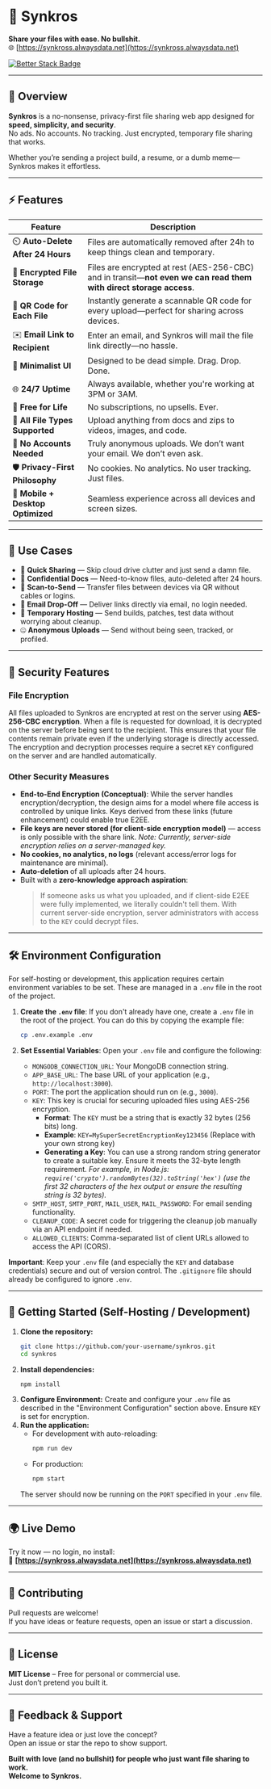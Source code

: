 # 🚀 Synkros  
**Share your files with ease. No bullshit.**  
🌐 [https://synkross.alwaysdata.net](https://synkross.alwaysdata.net)

  [![Better Stack Badge](https://uptime.betterstack.com/status-badges/v1/monitor/1wh9v.svg)](https://synkross.alwaysdata.net/)

---

## 🧭 Overview

**Synkros** is a no-nonsense, privacy-first file sharing web app designed for **speed, simplicity, and security**.  
No ads. No accounts. No tracking. Just encrypted, temporary file sharing that works.

Whether you’re sending a project build, a resume, or a dumb meme—Synkros makes it effortless.

---

## ⚡ Features

| Feature | Description |
|--------|-------------|
| ⏲️ **Auto-Delete After 24 Hours** | Files are automatically removed after 24h to keep things clean and temporary. |
| 🔐 **Encrypted File Storage** | Files are encrypted at rest (AES-256-CBC) and in transit—**not even we can read them with direct storage access**. |
| 📱 **QR Code for Each File** | Instantly generate a scannable QR code for every upload—perfect for sharing across devices. |
| ✉️ **Email Link to Recipient** | Enter an email, and Synkros will mail the file link directly—no hassle. |
| 🧼 **Minimalist UI** | Designed to be dead simple. Drag. Drop. Done. |
| 🌐 **24/7 Uptime** | Always available, whether you're working at 3PM or 3AM. |
| 💸 **Free for Life** | No subscriptions, no upsells. Ever. |
| 🧩 **All File Types Supported** | Upload anything from docs and zips to videos, images, and code. |
| 🧍 **No Accounts Needed** | Truly anonymous uploads. We don’t want your email. We don’t even ask. |
| 🛡️ **Privacy-First Philosophy** | No cookies. No analytics. No user tracking. Just files. |
| 📱 **Mobile + Desktop Optimized** | Seamless experience across all devices and screen sizes. |

---

## 🎯 Use Cases

- 📁 **Quick Sharing** — Skip cloud drive clutter and just send a damn file.
- 🔐 **Confidential Docs** — Need-to-know files, auto-deleted after 24 hours.
- 📸 **Scan-to-Send** — Transfer files between devices via QR without cables or logins.
- 📧 **Email Drop-Off** — Deliver links directly via email, no login needed.
- 🧪 **Temporary Hosting** — Send builds, patches, test data without worrying about cleanup.
- 🤐 **Anonymous Uploads** — Send without being seen, tracked, or profiled.

---

## 🔐 Security Features

### File Encryption

All files uploaded to Synkros are encrypted at rest on the server using **AES-256-CBC encryption**. When a file is requested for download, it is decrypted on the server before being sent to the recipient. This ensures that your file contents remain private even if the underlying storage is directly accessed. The encryption and decryption processes require a secret `KEY` configured on the server and are handled automatically.

### Other Security Measures

- **End-to-End Encryption (Conceptual)**: While the server handles encryption/decryption, the design aims for a model where file access is controlled by unique links. Keys derived from these links (future enhancement) could enable true E2EE.
- **File keys are never stored (for client-side encryption model)** — access is only possible with the share link. *Note: Currently, server-side encryption relies on a server-managed key.*
- **No cookies, no analytics, no logs** (relevant access/error logs for maintenance are minimal).
- **Auto-deletion** of all uploads after 24 hours.
- Built with a **zero-knowledge approach aspiration**:
  > If someone asks us what you uploaded, and if client-side E2EE were fully implemented, we literally couldn't tell them. With current server-side encryption, server administrators with access to the `KEY` could decrypt files.

---

## 🛠️ Environment Configuration

For self-hosting or development, this application requires certain environment variables to be set. These are managed in a `.env` file in the root of the project.

1.  **Create the `.env` file**: If you don't already have one, create a `.env` file in the root of the project. You can do this by copying the example file:
    ```bash
    cp .env.example .env
    ```

2.  **Set Essential Variables**: Open your `.env` file and configure the following:
    *   `MONGODB_CONNECTION_URL`: Your MongoDB connection string.
    *   `APP_BASE_URL`: The base URL of your application (e.g., `http://localhost:3000`).
    *   `PORT`: The port the application should run on (e.g., `3000`).
    *   `KEY`: This key is crucial for securing uploaded files using AES-256 encryption.
        *   **Format**: The `KEY` must be a string that is exactly 32 bytes (256 bits) long.
        *   **Example**: `KEY=MySuperSecretEncryptionKey123456` (Replace with your own strong key)
        *   **Generating a Key**: You can use a strong random string generator to create a suitable key. Ensure it meets the 32-byte length requirement. *For example, in Node.js: `require('crypto').randomBytes(32).toString('hex')` (use the first 32 characters of the hex output or ensure the resulting string is 32 bytes).*
    *   `SMTP_HOST`, `SMTP_PORT`, `MAIL_USER`, `MAIL_PASSWORD`: For email sending functionality.
    *   `CLEANUP_CODE`: A secret code for triggering the cleanup job manually via an API endpoint if needed.
    *   `ALLOWED_CLIENTS`: Comma-separated list of client URLs allowed to access the API (CORS).

**Important**: Keep your `.env` file (and especially the `KEY` and database credentials) secure and out of version control. The `.gitignore` file should already be configured to ignore `.env`.

---

## 🚀 Getting Started (Self-Hosting / Development)

1.  **Clone the repository:**
    ```bash
    git clone https://github.com/your-username/synkros.git 
    cd synkros
    ```
2.  **Install dependencies:**
    ```bash
    npm install
    ```
3.  **Configure Environment:**
    Create and configure your `.env` file as described in the "Environment Configuration" section above. Ensure `KEY` is set for encryption.
4.  **Run the application:**
    *   For development with auto-reloading:
        ```bash
        npm run dev
        ```
    *   For production:
        ```bash
        npm start
        ```
    The server should now be running on the `PORT` specified in your `.env` file.

---

## 🌍 Live Demo

Try it now — no login, no install:  
🔗 **[https://synkross.alwaysdata.net](https://synkross.alwaysdata.net)**

---

## 🤝 Contributing

Pull requests are welcome!  
If you have ideas or feature requests, open an issue or start a discussion.

---

## 🧾 License

**MIT License** – Free for personal or commercial use.  
Just don’t pretend you built it.

---

## 💬 Feedback & Support

Have a feature idea or just love the concept?  
Open an issue or star the repo to show support.

**Built with love (and no bullshit) for people who just want file sharing to work.**  
**Welcome to Synkros.**
